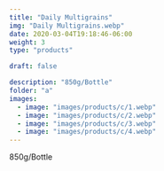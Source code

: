 ```yaml
---
title: "Daily Multigrains"
img: "Daily Multigrains.webp"
date: 2020-03-04T19:18:46-06:00
weight: 3
type: "products"

draft: false

description: "850g/Bottle"
folder: "a"
images:
  - image: "images/products/c/1.webp"
  - image: "images/products/c/2.webp"
  - image: "images/products/c/3.webp"
  - image: "images/products/c/4.webp"
---
```


850g/Bottle
